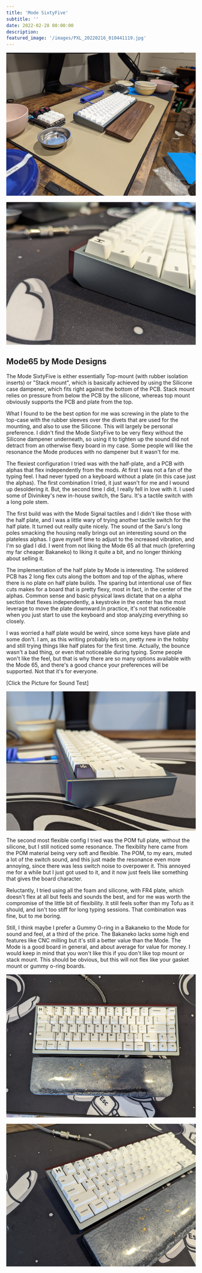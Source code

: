 ```yaml
---
title: 'Mode SixtyFive'
subtitle: '' 
date: 2022-02-28 00:00:00
description: 
featured_image: '/images/PXL_20220216_010441119.jpg'
---
```


![](/images/PXL_20220223_024458122.jpg)

![](/images/jan-27/PXL_20220126_203603640.jpg)

## Mode65 by Mode Designs

The Mode SixtyFive is either essentially Top-mount (with rubber isolation inserts) or "Stack mount", which is basically achieved by using the Silicone case dampener, which fits right against the bottom of the PCB. Stack mount relies on pressure from below the PCB by the silicone, whereas top mount obviously supports the PCB and plate from the top.

What I found to be the best option for me was screwing in the plate to the top-case with the rubber sleeves over the divets that are used for the mounting, and also to use the Silicone. This will largely be personal preference. I didn't find the Mode SixtyFive to be very flexy without the Silicone dampener underneath, so using it to tighten up the sound did not detract from an otherwise flexy board in my case. Some people will like the resonance the Mode produces with no dampener but it wasn't for me.

The flexiest configuration I tried was with the half-plate, and a PCB with alphas that flex independently from the mods. At first I was not a fan of the typing feel. I had never typed on a keyboard without a plate (in this case just the alphas). The first combination I tried, it just wasn't for me and I wound up desoldering it. But, the second time I did, I really fell in love with it. I used some of Divinikey's new in-house switch, the Saru. It's a tactile switch with a long pole stem. 

The first build was with the Mode Signal tactiles and I didn't like those with the half plate, and I was a little wary of trying another tactile switch for the half plate. It turned out really quite nicely. The sound of the Saru's long poles smacking the housing really brings out an interesting sound on the plateless alphas. I gave myself time to adjust to the increased vibration, and I'm so glad I did. I went from not liking the Mode 65 all that much (preferring my far cheaper Bakaneko) to liking it quite a bit, and no longer thinking about selling it.

The implementation of the half plate by Mode is interesting. The soldered PCB has 2 long flex cuts along the bottom and top of the alphas, where there is no plate on half plate builds. The sparing but intentional use of flex cuts makes for a board that is pretty flexy, most in fact, in the center of the alphas. Common sense and basic physical laws dictate that on a alpha section that flexes independently, a keystroke in the center has the most leverage to move the plate downward.In practice, it's not that noticeable when you just start to use the keyboard and stop analyzing everything so closely. 

I was worried a half plate would be weird, since some keys have plate and some don't. I am, as this writing probably lets on, pretty new in the hobby and still trying things like half plates for the first time. Actually, the bounce wasn't a bad thing, or even that noticeable during typing. Some people won't like the feel, but that is why there are so many options available with the Mode 65, and there's a good chance your preferences will be supported. Not that it's for everyone. 

[Click the Picture for Sound Test]

[![IMAGE ALT TEXT HERE](/images/mode65/PXL_20220305_200707201.jpg)](https://www.youtube.com/watch?v=4iwGMN5ydGg&ab_channel=ProsepectKeys)

The second most flexible config I tried was the POM full plate, without the silicone, but I still noticed some resonance. The flexiblity here came from the POM material being very soft and flexible. The POM, to my ears, muted a lot of the switch sound, and this just made the resonance even more annoying, since there was less switch noise to overpower it. This annoyed me for a while but I just got used to it, and it now just feels like something that gives the board character.

Reluctantly, I tried using all the foam and silicone, with FR4 plate, which doesn't flex at all but feels and sounds the best, and for me was worth the compromise of the little bit of flexibility. It still feels softer than my Tofu as it should, and isn't too stiff for long typing sessions. That combination was fine, but to me boring.

Still, I think maybe I prefer a Gummy O-ring in a Bakaneko to the Mode for sound and feel, at a third of the price. The Bakaneko lacks some high end features like CNC milling but it's still a better value than the Mode. The Mode is a good board in general, and about average for value for money. I would keep in mind that you won't like this if you don't like top mount or stack mount. This should be obvious, but this will not flex like your gasket mount or gummy o-ring boards. 

![](/images/jan-27/PXL_20220126_203553741.jpg)

![](/images/jan-27/PXL_20220126_203559387.jpg)

